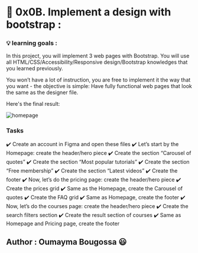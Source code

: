 #  :star_struck: 0x0B. Implement a design with bootstrap  : 


###    :bulb: learning goals :


In this project, you will implement 3 web pages with Bootstrap. You will use all HTML/CSS/Accessibility/Responsive design/Bootstrap knowledges that you learned previously.

You won’t have a lot of instruction, you are free to implement it the way that you want - the objective is simple: Have fully functional web pages that look the same as the designer file.

Here's the final result:


![homepage](https://user-images.githubusercontent.com/58654884/121544607-2722ae00-ca0a-11eb-9d30-578df14b6f26.jpg)


### Tasks

:heavy_check_mark:   Create an account in Figma and open these files
:heavy_check_mark:   Let’s start by the Homepage: create the header/hero piece
:heavy_check_mark:   Create the section “Carousel of quotes”
:heavy_check_mark:   Create the section “Most popular tutorials”
:heavy_check_mark:   Create the section “Free membership”
:heavy_check_mark:   Create the section “Latest videos”
:heavy_check_mark:   Create the footer
:heavy_check_mark:   Now, let’s do the pricing page: create the header/hero piece
:heavy_check_mark:   Create the prices grid
:heavy_check_mark:   Same as the Homepage, create the Carousel of quotes
:heavy_check_mark:   Create the FAQ grid
:heavy_check_mark:   Same as Homepage, create the footer
:heavy_check_mark:   Now, let’s do the courses page: create the header/hero piece
:heavy_check_mark:   Create the search filters section
:heavy_check_mark:   Create the result section of courses
:heavy_check_mark:   Same as Homepage and Pricing page, create the footer


## Author  : Oumayma Bougossa :smiley:
